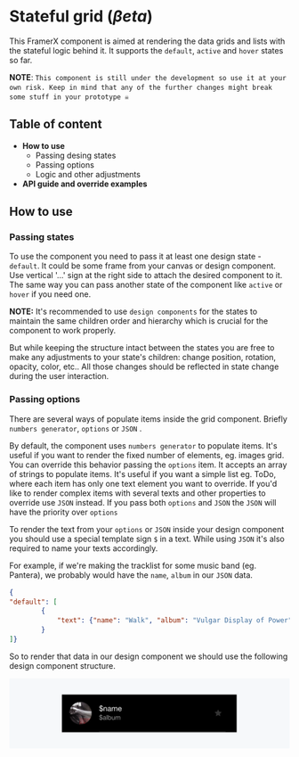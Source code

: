 # Stateful grid (_βeta_)

This FramerX component is aimed at rendering the data grids and lists with the stateful logic behind it.
It supports the `default`, `active` and `hover` states so far.


**NOTE**: 
`This component is still under the development so use it at your own risk.
Keep in mind that any of the further changes might break some stuff in your prototype ☠️`

## Table of content
- **How to use**
  - Passing desing states
  - Passing options
  - Logic and other adjustments
- **API guide and override examples**

## How to use
### Passing states

To use the component you need to pass it at least one design state - `default`. It could be some frame from your canvas or design component. Use vertical '...' sign at the right side to attach the desired component to it. The same way you can pass another state of the component like `active` or `hover` if you need one. 

**NOTE:**
It's recommended to use `design components` for the states to maintain the same children order and hierarchy which is crucial for the component to work properly.

But while keeping the structure intact between the states you are free to make any adjustments to your state's children: change position, rotation, opacity, color, etc.. All those changes should be reflected in state change during the user interaction.

### Passing options

There are several ways of populate items inside the grid component. Briefly `numbers generator`, `options` or `JSON` .

By default, the component uses `numbers generator` to populate items. It's useful if you want to render the fixed number of elements, eg. images grid. You can override this behavior passing the `options` item. It accepts an array of strings to populate items. It's useful if you want a simple list eg. ToDo, where each item has only one text element you want to override. If you'd like to render complex items with several texts and other properties to override use `JSON` instead.
If you pass both `options` and `JSON` the `JSON` will have the priority over `options` 

To render the text from your `options` or `JSON` inside your design component you should use a special template sign `$` in a text. While using `JSON` it's also required to name your texts accordingly. 

For example, if we're making the tracklist for some music band (eg. Pantera), we probably would have the `name`, `album` in our `JSON` data.
 
```json
{
"default": [
        {
            "text": {"name": "Walk", "album": "Vulgar Display of Power"},
        }
]}
```
So to render that data in our design component we should use the following design component structure.
 
![design_component](https://github.com/akosarch/stateful-grid/blob/master/readme_images/design_component.png?raw=true)
